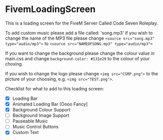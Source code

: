 # FivemLoadingScreen
This is a loading screen for the FiveM Server Called Code Seven Roleplay.


To add custom music please add a file called: 'song.mp3' 
  if you wish to change the name of the MP3 file please change `<source src="song.mp3" type="audio/mp3">`
  to `<source src="NAMEOFSONG.mp3" type="audio/mp3">`

If you want to change the background please change the colour value in main.css
  and change `background-color: #131e29` to the colour of your chosing.

If you wish to change the logo please change `<img src="CSRP.png">` to the picture of your choosing, e.g.
  `<img src="TEST.png">`.


Checklist for what to add to this loading screen:

- [X] Loading Bar
- [X] Animated Loading Bar (Oooo Fancy]
- [x] Background Colour Support
- [ ] Background Image Support
- [ ] Pauseable Music
- [ ] Music Control Buttons
- [X] Custom Text

